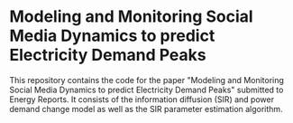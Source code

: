 # Modeling and Monitoring Social Media Dynamics to predict Electricity Demand Peaks

This repository contains the code for the paper 
"Modeling and Monitoring Social Media Dynamics to predict Electricity Demand Peaks" submitted 
to Energy Reports. 
It consists of the information diffusion (SIR) and power demand change model as 
well as the SIR parameter estimation algorithm.



